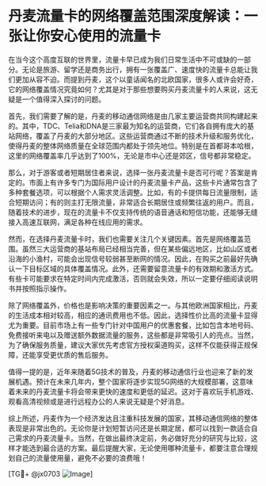 # 丹麦流量卡的网络覆盖范围深度解读：一张让你安心使用的流量卡

在当今这个高度互联的世界里，流量卡早已成为我们日常生活中不可或缺的一部分。无论是旅游、留学还是商务出行，拥有一张覆盖广、速度快的流量卡总能让我们更加从容不迫。而提到丹麦，这个以童话闻名的北欧国家，很多人或许会好奇，它的网络覆盖情况究竟如何？尤其是对于那些想要购买丹麦流量卡的人来说，这无疑是一个值得深入探讨的问题。

首先，我们需要了解的是，丹麦的移动通信网络是由几家主要运营商共同构建起来的。其中，TDC、Telia和DNA是三家最为知名的运营商，它们各自拥有庞大的基站网络，覆盖了丹麦的大部分地区。这些运营商通过不断的技术升级和服务优化，使得丹麦的整体网络质量在全球范围内都处于领先地位。特别是在首都哥本哈根，这里的网络覆盖率几乎达到了100%，无论是市中心还是郊区，信号都非常稳定。

那么，对于游客或者短期居住者来说，选择一张丹麦流量卡是否可行呢？答案是肯定的。市面上有许多专门为国际用户设计的丹麦流量卡产品，这些卡片通常包含了多种套餐选项，可以根据个人需求灵活调整。比如，有的卡提供每日流量限制，适合短期访问；有的则主打无限流量，非常适合长期居住或频繁往返的用户。而且，随着技术的进步，现在的流量卡不仅支持传统的语音通话和短信功能，还能够无缝接入高速互联网，满足各种在线应用的需求。

然而，在选择丹麦流量卡时，我们也需要关注几个关键因素。首先是网络覆盖范围。虽然三大运营商的基站布局已经相当完善，但在某些偏远地区，比如山区或者沿海的小渔村，可能会出现信号较弱甚至断网的情况。因此，在购买之前最好先确认一下目标区域的具体覆盖情况。此外，还需要留意流量卡的有效期和激活方式。有些卡可能要求在特定时间内完成激活，否则就会失效，所以一定要仔细阅读说明书并按照指示操作。

除了网络覆盖外，价格也是影响决策的重要因素之一。与其他欧洲国家相比，丹麦的生活成本相对较高，相应的通讯费用也不低。因此，选择性价比高的流量卡显得尤为重要。目前市场上有一些专门针对中国用户的优惠套餐，比如包含本地号码、免费接听来电以及赠送额外数据流量的服务，这些都是非常吸引人的亮点。当然，为了确保服务质量，建议大家优先考虑官方授权渠道购买，这样不仅能获得正规保障，还能享受更优质的售后服务。

值得一提的是，近年来随着5G技术的普及，丹麦的移动通信行业也迎来了新的发展机遇。预计在未来几年内，整个国家将逐步实现5G网络的大规模部署，这意味着未来的丹麦流量卡将会带来更快的速度和更低的延迟。这对于喜欢玩手机游戏、观看高清视频或是进行远程办公的人来说无疑是个好消息。

综上所述，丹麦作为一个经济发达且注重科技发展的国家，其移动通信网络的整体表现是非常出色的。无论你是计划短暂访问还是长期定居，都可以找到一款适合自己需求的丹麦流量卡。当然，在做出最终决定前，务必做好充分的研究与比较，这样才能选到最合适的方案。最后提醒大家，无论使用哪种流量卡，都要注意合理规划自己的流量使用量，避免不必要的浪费哦！

[TG💪+ @jx0703 ![Image](https://github.com/user-attachments/assets/dbca1d08-cadb-493c-b0ec-ad6f7a83f270)]